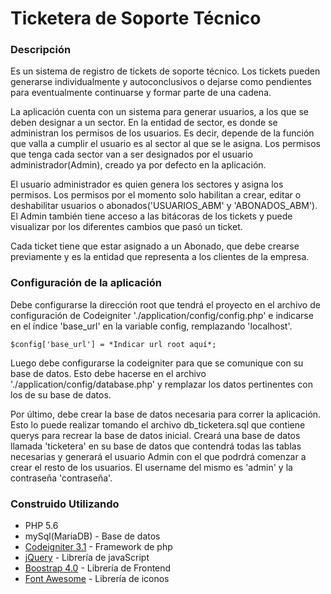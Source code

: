 # Ticketera de Soporte Técnico

### Descripción

Es un sistema de registro de tickets de soporte técnico. Los tickets pueden generarse individualmente y autoconclusivos o dejarse como pendientes para eventualmente continuarse y formar parte de una cadena. 

La aplicación cuenta con un sistema para generar usuarios, a los que se deben designar a un sector. En la entidad de sector, es donde se administran los permisos de los usuarios. Es decir, depende de la función que valla a cumplir el usuario es al sector al que se le asigna. Los permisos que tenga cada sector van a ser designados por el usuario administrador(Admin), creado ya por defecto en la aplicación.

El usuario administrador es quien genera los sectores y asigna los permisos. Los permisos por el momento solo habilitan a crear, editar o deshabilitar usuarios o abonados('USUARIOS_ABM' y 'ABONADOS_ABM'). El Admin también tiene acceso a las bitácoras de los tickets y puede visualizar por los diferentes cambios que pasó un ticket.

Cada ticket tiene que estar asignado a un Abonado, que debe crearse previamente y es la entidad que representa a los clientes de la empresa.

### Configuración de la aplicación

 Debe configurarse la dirección root que tendrá el proyecto en el archivo de configuración de Codeigniter './application/config/config.php' e indicarse en el índice 'base_url' en la variable config, remplazando 'localhost'.

```
$config['base_url'] = *Indicar url root aquí*;
```

Luego debe configurarse la codeigniter para que se comunique con su base de datos. Esto debe hacerse en el archivo './application/config/database.php' y remplazar los datos pertinentes con los de su base de datos.

Por último, debe crear la base de datos necesaria para correr la aplicación. Esto lo puede realizar tomando el archivo db_ticketera.sql que contiene querys para recrear la base de datos inicial. Creará una base de datos llamada 'ticketera' en su base de datos que contendrá todas las tablas necesarias y generará el usuario Admin con el que podrdrá comenzar a crear el resto de los usuarios. El username del mismo es 'admin' y la contraseña 'contraseña'.

### Construido Utilizando

* PHP 5.6
* mySql(MariaDB) - Base de datos
* [Codeigniter 3.1](https://codeigniter.com) - Framework de php
* [jQuery](https://jquery.com) - Librería de javaScript
* [Boostrap 4.0](http://getbootstrap.com) - Librería de Frontend
* [Font Awesome](https://fontawesome.com) - Librería de iconos
